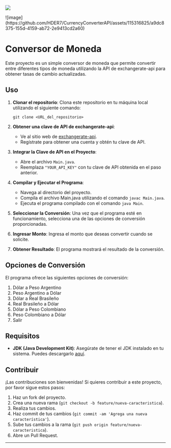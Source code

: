 <p align="left">
   <img src="https://img.shields.io/badge/STATUS-EN%20DESAROLLO-green">
   </p>
![image](https://github.com/HDER7/CurrencyConverterAPI/assets/115316825/a9dc8375-155d-4159-ab72-2e9413cd2a60)

# Conversor de Moneda
Este proyecto es un simple conversor de moneda que permite convertir entre diferentes tipos de moneda utilizando la API de exchangerate-api para obtener tasas de cambio actualizadas.

## Uso

1. **Clonar el repositorio**: Clona este repositorio en tu máquina local utilizando el siguiente comando:

    ```
    git clone <URL_del_repositorio>
    ```

2. **Obtener una clave de API de exchangerate-api**:
   - Ve al sitio web de [exchangerate-api](https://www.exchangerate-api.com/).
   - Regístrate para obtener una cuenta y obtén tu clave de API.

3. **Integrar la Clave de API en el Proyecto**:
   - Abre el archivo `Main.java`.
   - Reemplaza `"YOUR_API_KEY"` con tu clave de API obtenida en el paso anterior.

4. **Compilar y Ejecutar el Programa**:
   - Navega al directorio del proyecto.
   - Compila el archivo Main.java utilizando el comando `javac Main.java`.
   - Ejecuta el programa compilado con el comando `java Main`.

5. **Seleccionar la Conversión**: Una vez que el programa esté en funcionamiento, selecciona una de las opciones de conversión proporcionadas.

6. **Ingresar Monto**: Ingresa el monto que deseas convertir cuando se solicite.

7. **Obtener Resultado**: El programa mostrará el resultado de la conversión.

## Opciones de Conversión

El programa ofrece las siguientes opciones de conversión:

1. Dólar a Peso Argentino
2. Peso Argentino a Dólar
3. Dólar a Real Brasileño
4. Real Brasileño a Dólar
5. Dólar a Peso Colombiano
6. Peso Colombiano a Dólar
7. Salir

## Requisitos

- **JDK (Java Development Kit)**: Asegúrate de tener el JDK instalado en tu sistema. Puedes descargarlo [aquí](https://www.oracle.com/java/technologies/javase-jdk11-downloads.html).

## Contribuir

¡Las contribuciones son bienvenidas! Si quieres contribuir a este proyecto, por favor sigue estos pasos:

1. Haz un fork del proyecto.
2. Crea una nueva rama (`git checkout -b feature/nueva-caracteristica`).
3. Realiza tus cambios.
4. Haz commit de tus cambios (`git commit -am 'Agrega una nueva característica'`).
5. Sube tus cambios a la rama (`git push origin feature/nueva-caracteristica`).
6. Abre un Pull Request.

---

